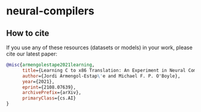 # neural-compilers
## How to cite
If you use any of these resources (datasets or models) in your work, please cite our latest paper:
```bibtex
@misc{armengolestape2021learning,
      title={Learning C to x86 Translation: An Experiment in Neural Compilation}, 
      author={Jordi Armengol-Estap\'e and Michael F. P. O'Boyle},
      year={2021},
      eprint={2108.07639},
      archivePrefix={arXiv},
      primaryClass={cs.AI}
}
```

